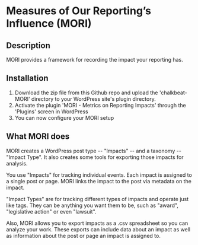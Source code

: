 # Measures of Our Reporting’s Influence (MORI)

## Description

MORI provides a framework for recording the impact your reporting has.

## Installation

1. Download the zip file from this Github repo and upload the 'chalkbeat-MORI' directory to your WordPress site's plugin directory.
2. Activate the plugin 'MORI - Metrics on Reporting Impacts' through the 'Plugins' screen in WordPress
3. You can now configure your MORI setup

## What MORI does

MORI creates a WordPress post type -- "Impacts" -- and a taxonomy -- "Impact Type". It also creates some tools for exporting those impacts for analysis.

You use "Impacts" for tracking individual events. Each impact is assigned to a single post or page. MORI links the impact to the post via metadata on the impact.

"Impact Types" are for tracking different types of impacts and operate just like tags. They can be anything you want them to be, such as "award", "legislative action" or even "lawsuit".

Also, MORI allows you to export impacts as a .csv spreadsheet so you can analyze your work. These exports can include data about an impact as well as information about the post or page an impact is assigned to.
